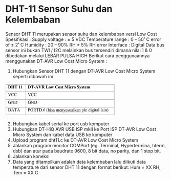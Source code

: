 # DHT-11 Sensor Suhu dan Kelembaban
Sensor DHT 11 merupakan sensor suhu dan kelembaban versi Low Cost
Spesifikasi :
Supply voltage : ± 5 VDC
Temperature range : 0 – 50˚ C error of ± 2˚ C
Humidity : 20 – 90% RH ± 5% RH error
Interface : Digital
Data bus sensor ini bukan TWI / I2C melainkan bus tersendiri dimana nilai 1 & 0 dibedakan melalui LEBAR PULSA HIGH
Berikut cara penggunaannya menggunakan DT-AVR Low Cost Micro System :
1.	Hubungkan Sensor DHT 11 dengan DT-AVR Low Cost Micro System seperti dibawah ini

<img src="/images/dht11.JPG" height="100">

2.	Hubungkan kabel serial ke port usb komputer
3.	Hubungkan DT-HiQ AVR USB ISP mkII ke Port ISP DT-AVR Low Cost Micro System dan kabel data USB ke komputer
4.	Upload program dht11.c ke DT-AVR Low Cost Micro System
5.	Jalankan program monitor COMPort (eg. Terminal, Hypertermina, hterm, dsb) dan atur pada baudrate 9600, 8 bit data, no parity, dan 1 stop bit. 
6.	Jalankan koneksi
7.	Data yang ditampilkan adalah data kelembaban lalu diikuti data temperature dari sensor DHT 11 dengan format berikut:
Hum = XX RH, Tem = XX C
